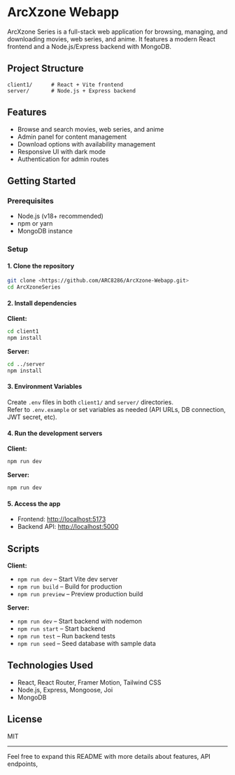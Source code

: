 # ArcXzone Webapp

ArcXzone Series is a full-stack web application for browsing, managing, and downloading movies, web series, and anime. It features a modern React frontend and a Node.js/Express backend with MongoDB.

## Project Structure

```
client1/      # React + Vite frontend
server/       # Node.js + Express backend
```

## Features

- Browse and search movies, web series, and anime
- Admin panel for content management
- Download options with availability management
- Responsive UI with dark mode
- Authentication for admin routes

## Getting Started

### Prerequisites

- Node.js (v18+ recommended)
- npm or yarn
- MongoDB instance

### Setup

#### 1. Clone the repository

```sh
git clone <https://github.com/ARC8286/ArcXzone-Webapp.git>
cd ArcXzoneSeries
```

#### 2. Install dependencies

**Client:**
```sh
cd client1
npm install
```

**Server:**
```sh
cd ../server
npm install
```

#### 3. Environment Variables

Create `.env` files in both `client1/` and `server/` directories.  
Refer to `.env.example` or set variables as needed (API URLs, DB connection, JWT secret, etc).

#### 4. Run the development servers

**Client:**
```sh
npm run dev
```

**Server:**
```sh
npm run dev
```

#### 5. Access the app

- Frontend: [http://localhost:5173](http://localhost:5173)
- Backend API: [http://localhost:5000](http://localhost:5000)

## Scripts

**Client:**
- `npm run dev` – Start Vite dev server
- `npm run build` – Build for production
- `npm run preview` – Preview production build

**Server:**
- `npm run dev` – Start backend with nodemon
- `npm run start` – Start backend
- `npm run test` – Run backend tests
- `npm run seed` – Seed database with sample data

## Technologies Used

- React, React Router, Framer Motion, Tailwind CSS
- Node.js, Express, Mongoose, Joi
- MongoDB

## License

MIT

---

Feel free to expand this README with more details about features, API endpoints,

